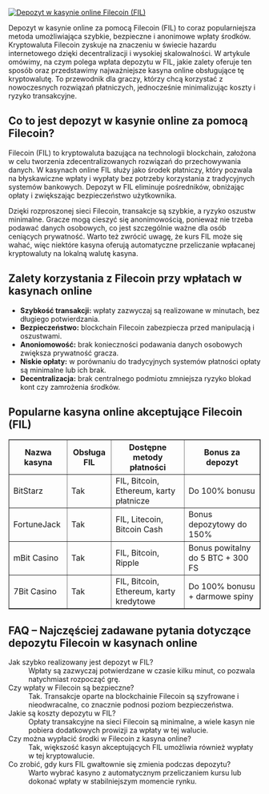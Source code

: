 [![Depozyt w kasynie online Filecoin (FIL)](https://123-caf.pages.dev/gitsignup.png)](https://vrmoo.ru/Bt82HjjY)

<div>   <p>Depozyt w kasynie online za pomocą Filecoin (FIL) to coraz popularniejsza metoda umożliwiająca szybkie, bezpieczne i anonimowe wpłaty środków. Kryptowaluta Filecoin zyskuje na znaczeniu w świecie hazardu internetowego dzięki decentralizacji i wysokiej skalowalności. W artykule omówimy, na czym polega wpłata depozytu w FIL, jakie zalety oferuje ten sposób oraz przedstawimy najważniejsze kasyna online obsługujące tę kryptowalutę. To przewodnik dla graczy, którzy chcą korzystać z nowoczesnych rozwiązań płatniczych, jednocześnie minimalizując koszty i ryzyko transakcyjne.</p>    <h2>Co to jest depozyt w kasynie online za pomocą Filecoin?</h2>   <p>Filecoin (FIL) to kryptowaluta bazująca na technologii blockchain, założona w celu tworzenia zdecentralizowanych rozwiązań do przechowywania danych. W kasynach online FIL służy jako środek płatniczy, który pozwala na błyskawiczne wpłaty i wypłaty bez potrzeby korzystania z tradycyjnych systemów bankowych. Depozyt w FIL eliminuje pośredników, obniżając opłaty i zwiększając bezpieczeństwo użytkownika.</p>   <p>Dzięki rozproszonej sieci Filecoin, transakcje są szybkie, a ryzyko oszustw minimalne. Gracze mogą cieszyć się anonimowością, ponieważ nie trzeba podawać danych osobowych, co jest szczególnie ważne dla osób ceniących prywatność. Warto też zwrócić uwagę, że kurs FIL może się wahać, więc niektóre kasyna oferują automatyczne przeliczanie wpłacanej kryptowaluty na lokalną walutę kasyna.</p>    <h2>Zalety korzystania z Filecoin przy wpłatach w kasynach online</h2>   <ul>     <li><strong>Szybkość transakcji:</strong> wpłaty zazwyczaj są realizowane w minutach, bez długiego potwierdzania.</li>     <li><strong>Bezpieczeństwo:</strong> blockchain Filecoin zabezpiecza przed manipulacją i oszustwami.</li>     <li><strong>Anoniomowość:</strong> brak konieczności podawania danych osobowych zwiększa prywatność gracza.</li>     <li><strong>Niskie opłaty:</strong> w porównaniu do tradycyjnych systemów płatności opłaty są minimalne lub ich brak.</li>     <li><strong>Decentralizacja:</strong> brak centralnego podmiotu zmniejsza ryzyko blokad kont czy zamrożenia środków.</li>   </ul>    <h2>Popularne kasyna online akceptujące Filecoin (FIL)</h2>   <table border="1" cellpadding="5" cellspacing="0">     <thead>       <tr>         <th>Nazwa kasyna</th>         <th>Obsługa FIL</th>         <th>Dostępne metody płatności</th>         <th>Bonus za depozyt</th>       </tr>     </thead>     <tbody>       <tr>         <td>BitStarz</td>         <td>Tak</td>         <td>FIL, Bitcoin, Ethereum, karty płatnicze</td>         <td>Do 100% bonusu</td>       </tr>       <tr>         <td>FortuneJack</td>         <td>Tak</td>         <td>FIL, Litecoin, Bitcoin Cash</td>         <td>Bonus depozytowy do 150%</td>       </tr>       <tr>         <td>mBit Casino</td>         <td>Tak</td>         <td>FIL, Bitcoin, Ripple</td>         <td>Bonus powitalny do 5 BTC + 300 FS</td>       </tr>       <tr>         <td>7Bit Casino</td>         <td>Tak</td>         <td>FIL, Bitcoin, Ethereum, karty kredytowe</td>         <td>Do 100% bonusu + darmowe spiny</td>       </tr>     </tbody>   </table>    <h2>FAQ – Najczęściej zadawane pytania dotyczące depozytu Filecoin w kasynach online</h2>   <dl>     <dt>Jak szybko realizowany jest depozyt w FIL?</dt>     <dd>Wpłaty są zazwyczaj potwierdzane w czasie kilku minut, co pozwala natychmiast rozpocząć grę.</dd>      <dt>Czy wpłaty w Filecoin są bezpieczne?</dt>     <dd>Tak. Transakcje oparte na blockchainie Filecoin są szyfrowane i nieodwracalne, co znacznie podnosi poziom bezpieczeństwa.</dd>      <dt>Jakie są koszty depozytu w FIL?</dt>     <dd>Opłaty transakcyjne na sieci Filecoin są minimalne, a wiele kasyn nie pobiera dodatkowych prowizji za wpłaty w tej walucie.</dd>      <dt>Czy można wypłacić środki w Filecoin z kasyna online?</dt>     <dd>Tak, większość kasyn akceptujących FIL umożliwia również wypłaty w tej kryptowalucie.</dd>      <dt>Co zrobić, gdy kurs FIL gwałtownie się zmienia podczas depozytu?</dt>     <dd>Warto wybrać kasyno z automatycznym przeliczaniem kursu lub dokonać wpłaty w stabilniejszym momencie rynku.</dd>   </dl> </div>